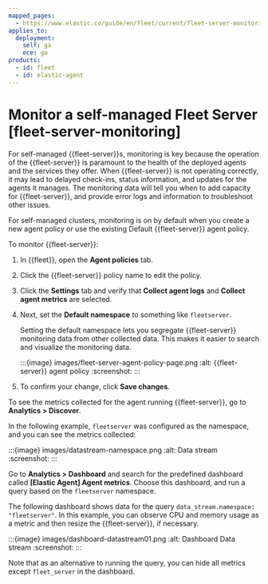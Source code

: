 ```yaml
---
mapped_pages:
  - https://www.elastic.co/guide/en/fleet/current/fleet-server-monitoring.html
applies_to:
  deployment:
    self: ga
    ece: ga
products:
  - id: fleet
  - id: elastic-agent
---
```


# Monitor a self-managed Fleet Server [fleet-server-monitoring]

For self-managed {{fleet-server}}s, monitoring is key because the operation of the {{fleet-server}} is paramount to the health of the deployed agents and the services they offer. When {{fleet-server}} is not operating correctly, it may lead to delayed check-ins, status information, and updates for the agents it manages. The monitoring data will tell you when to add capacity for {{fleet-server}}, and provide error logs and information to troubleshoot other issues.

For self-managed clusters, monitoring is on by default when you create a new agent policy or use the existing Default {{fleet-server}} agent policy.

To monitor {{fleet-server}}:

1. In {{fleet}}, open the **Agent policies** tab.
2. Click the {{fleet-server}} policy name to edit the policy.
3. Click the **Settings** tab and verify that **Collect agent logs** and **Collect agent metrics** are selected.
4. Next, set the **Default namespace** to something like `fleetserver`.

    Setting the default namespace lets you segregate {{fleet-server}} monitoring data from other collected data. This makes it easier to search and visualize the monitoring data.

    :::{image} images/fleet-server-agent-policy-page.png
    :alt: {{fleet-server}} agent policy
    :screenshot:
    :::

5. To confirm your change, click **Save changes**.

To see the metrics collected for the agent running {{fleet-server}}, go to **Analytics > Discover**.

In the following example, `fleetserver` was configured as the namespace, and you can see the metrics collected:

:::{image} images/datastream-namespace.png
:alt: Data stream
:screenshot:
:::

Go to **Analytics > Dashboard** and search for the predefined dashboard called **[Elastic Agent] Agent metrics**. Choose this dashboard, and run a query based on the `fleetserver` namespace.

The following dashboard shows data for the query `data_stream.namespace: "fleetserver"`. In this example, you can observe CPU and memory usage as a metric and then resize the {{fleet-server}}, if necessary.

:::{image} images/dashboard-datastream01.png
:alt: Dashboard Data stream
:screenshot:
:::

Note that as an alternative to running the query, you can hide all metrics except `fleet_server` in the dashboard.
